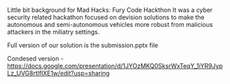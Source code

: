 Little bit background for Mad Hacks: Fury Code Hackthon
It was a cyber security related hackathon focused on devision solutions to make the autonomous 
and semi-autonomous vehicles more robust from malicious attackers in the miliatry settings.

Full version of our solution is the submission.pptx file

Condesed version - 
https://docs.google.com/presentation/d/1JYOzMKQ0SksrWxTeqY_1iYR9JypLz_UVG8rtIfIXE1w/edit?usp=sharing
